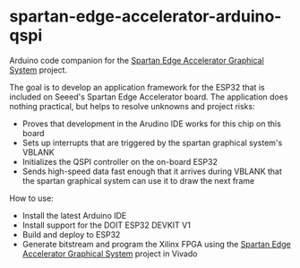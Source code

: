 # spartan-edge-accelerator-arduino-qspi

Arduino code companion for the [Spartan Edge Accelerator Graphical System](https://github.com/smartperson/spartan-edge-accelerator-graphical-system) project.

The goal is to develop an application framework for the ESP32 that is included on Seeed's Spartan Edge Accelerator board.
The application does nothing practical, but helps to resolve unknowns and project risks:
* Proves that development in the Arudino IDE works for this chip on this board
* Sets up interrupts that are triggered by the spartan graphical system's VBLANK
* Initializes the QSPI controller on the on-board ESP32
* Sends high-speed data fast enough that it arrives during VBLANK that the spartan graphical system can use it to draw the next frame

How to use:
* Install the latest Arduino IDE
* Install support for the DOIT ESP32 DEVKIT V1
* Build and deploy to ESP32
* Generate bitstream and program the Xilinx FPGA using the [Spartan Edge Accelerator Graphical System](https://github.com/smartperson/spartan-edge-accelerator-graphical-system) project in Vivado
